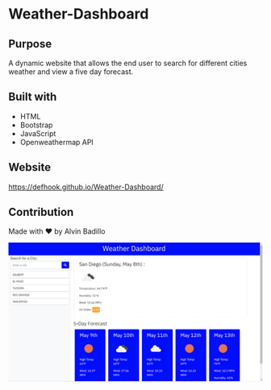 # Weather-Dashboard

## Purpose
A dynamic website that allows the end user to search for different cities weather and view a five day forecast. 

## Built with
* HTML
* Bootstrap
* JavaScript
* Openweathermap API

## Website
https://defhook.github.io/Weather-Dashboard/

## Contribution 
Made with ❤️ by Alvin Badillo

![](/assets/images/Screenshotweather.png)
